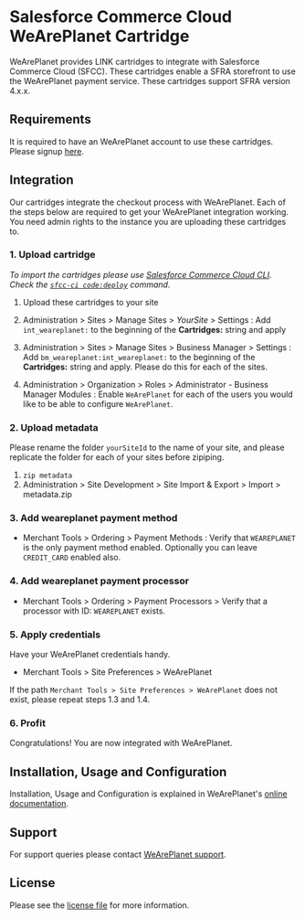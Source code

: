 # Salesforce Commerce Cloud WeArePlanet Cartridge

WeArePlanet provides LINK cartridges to integrate with Salesforce Commerce Cloud (SFCC). These cartridges enable a SFRA storefront to use the WeArePlanet payment service. These cartridges support SFRA version 4.x.x.

## Requirements

It is required to have an WeArePlanet account to use these cartridges. Please signup [here](https://www.weareplanet.com/contact/sales).

## Integration
Our cartridges integrate the checkout process with WeArePlanet. Each of the steps below are required to get your WeArePlanet integration working. You need admin rights to the instance you are uploading these cartridges to.

### 1. Upload cartridge

_To import the cartridges please use [Salesforce Commerce Cloud CLI](https://github.com/SalesforceCommerceCloud/sfcc-ci). Check the [`sfcc-ci code:deploy`](https://github.com/SalesforceCommerceCloud/sfcc-ci#pushing-code) command._

1. Upload these cartridges to your site 

2. Administration >  Sites >  Manage Sites > *YourSite* > Settings : Add `int_weareplanet:` to the beginning of the __Cartridges:__ string and apply

3. Administration >  Sites >  Manage Sites > Business Manager  > Settings : Add `bm_weareplanet:int_weareplanet:` to the beginning of the __Cartridges:__ string and apply. Please do this for each of the sites.

4. Administration >  Organization >  Roles > Administrator - Business Manager Modules : Enable `WeArePlanet` for each of the users you would like to be able to configure `WeArePlanet`.

### 2. Upload metadata
Please rename the folder `yourSiteId` to the name of your site, and please replicate the folder for each of your sites before zipiping.
1. `zip metadata`
2. Administration >  Site Development >  Site Import & Export > Import > metadata.zip

### 3. Add weareplanet payment method
* Merchant Tools >  Ordering >  Payment Methods : Verify that `WEAREPLANET` is the only payment method enabled. Optionally you can leave `CREDIT_CARD` enabled also.

### 4. Add weareplanet payment processor

* Merchant Tools >  Ordering >  Payment Processors > Verify that a processor with ID: `WEAREPLANET` exists.


### 5. Apply credentials
Have your WeArePlanet credentials handy.

* Merchant Tools > Site Preferences > WeArePlanet

If the path `Merchant Tools > Site Preferences > WeArePlanet` does not exist, please repeat steps 1.3 and 1.4. 


### 6. Profit
Congratulations! You are now integrated with WeArePlanet.

## Installation, Usage and Configuration

Installation, Usage and Configuration is explained in WeArePlanet's [online documentation](https://plugin-documentation.weareplanet.com/weareplanet/salesforce-commerce-cloud/1.0.14/docs/en/documentation.html).

## Support

For support queries please contact [WeArePlanet support](mailto:support@datatrans.ch?subject=Support%20on%20Salesforce%20Commerce%20Cloud%20-%20Topic%3A).

## License

Please see the [license file](https://github.com/weareplanet/weareplanet-salesforce-commerce-cloud/blob/master/LICENSE) for more information.
